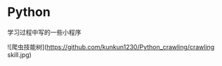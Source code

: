 # Python
学习过程中写的一些小程序

![爬虫技能树](https://github.com/kunkun1230/Python_crawling/crawling  skill.jpg) 
